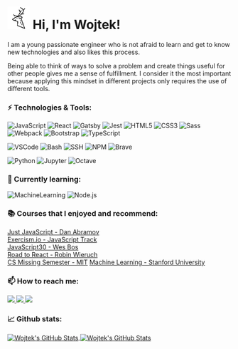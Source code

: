 # <img width=50 src="https://github.com/wszczawinski/wszczawinski.github.io/blob/master/src/img/deer_logo.png" /> Hi, I'm Wojtek!

I am a young passionate engineer who is not afraid to learn and get to know new technologies and also likes this process.

Being able to think of ways to solve a problem and create things useful for other people gives me a sense of fulfillment. I consider it the most important because applying this mindset in different projects only requires the use of different tools.

### ⚡ Technologies & Tools:

![JavaScript](https://img.shields.io/badge/-JavaScript%20ES6+-F7DF1E?style=flat&logo=javascript&logoColor=ffffff)
![React](https://img.shields.io/badge/-React-61DAFB?style=flat&logo=react&logoColor=ffffff)
![Gatsby](https://img.shields.io/badge/-Gatsby-663399?style=flat&logo=gatsby&logoColor=ffffff)
![Jest](https://img.shields.io/badge/-Jest-C21325?style=flat&logo=jest&logoColor=ffffff)
![HTML5](https://img.shields.io/badge/-HTML5-e34f26?style=flat&logo=HTML5&logoColor=ffffff)
![CSS3](https://img.shields.io/badge/-CSS3-1572B6?style=flat&logo=CSS3&logoColor=ffffff)
![Sass](https://img.shields.io/badge/-Scss/Sass-cc6699?style=flat&logo=sass&logoColor=ffffff)
![Webpack](https://img.shields.io/badge/-Webpack-8DD6F9?style=flat&logo=webpack&logoColor=ffffff)
![Bootstrap](https://img.shields.io/badge/-Bootstrap-563D7C?style=flat&logo=bootstrap&logoColor=ffffff)
![TypeScript](https://img.shields.io/badge/-TypeScript-007ACC?style=flat&logo=typescript&logoColor=ffffff)

![VSCode](https://img.shields.io/badge/-VS%20Code-007acc?style=flat&logo=visual-studio-code&logoColor=ffffff)
![Bash](https://img.shields.io/badge/-Bash-4EAA25?style=flat&logo=gnu-bash&logoColor=ffffff)
![SSH](https://img.shields.io/badge/-SSH-5391FE?style=flat&logo=powershell&logoColor=ffffff)
![NPM](https://img.shields.io/badge/-NPM-CB3837?style=flat&logo=npm&logoColor=ffffff)
![Brave](https://img.shields.io/badge/-Brave-fb542b?style=flat&logo=brave&logoColor=ffffff)

![Python](https://img.shields.io/badge/-Python-3776AB?style=flat&logo=python&logoColor=ffffff)
![Jupyter](https://img.shields.io/badge/-Jupyter-F37626?style=flat&logo=jupyter&logoColor=ffffff)
![Octave](https://img.shields.io/badge/-Octave-0790C0?style=flat&logo=octave&logoColor=ffffff)

### 🌱 Currently learning:

![MachineLearning](https://img.shields.io/badge/-🤖%20MachineLearning-0790C0?style=flat)
![Node.js](https://img.shields.io/badge/-Node.js-339933?style=flat&logo=node.js&logoColor=ffffff)
<!-- ![Django](https://img.shields.io/badge/-Django-092E20?style=flat&logo=django&logoColor=ffffff) -->

### 📚 Courses that I enjoyed and recommend:

<a href="https://justjavascript.com/" target="blank">Just JavaScript - Dan Abramov</a> <br/>
<a href="https://exercism.io/tracks/javascript" target="blank">Exercism.io - JavaScript Track</a> <br/>
<a href="https://javascript30.com/" target="blank">JavaScript30 - Wes Bos</a> <br/>
<a href="https://www.roadtoreact.com/" target="blank">Road to React - Robin Wieruch</a> <br/>
<a href="https://missing.csail.mit.edu/" target="blank">CS Missing Semester - MIT</a>
<a href="https://www.coursera.org/learn/machine-learning" target="blank">Machine Learning - Stanford University</a>

### 📫 How to reach me:

<a href="https://www.linkedin.com/in/wszczawinski" targer="blank">
  <img src="https://img.shields.io/badge/-LinkedIn-success?style=flat&logo=linkedin&logoColor=ffffff" />
</a>
<a href="mailto:szczawinski.wojtek@gmail.com">
  <img src="https://img.shields.io/badge/-Mail-success?style=flat&logo=gmail&logoColor=ffffff" />
</a>
<a href="https://wojtekszczawinski.site/">
  <img src="https://img.shields.io/badge/-Website-success?style=flat&logo=brave&logoColor=ffffff" />
</a>

### 📈 Github stats:

<a href="">
  <img align="center" src="https://github-readme-stats.vercel.app/api?username=wszczawinski&hide=stars&count_private=true&show_icons=true&icon_color=28a745&line_height=34" alt="Wojtek's GitHub Stats" />
</a>

<a href="">
  <img align="center" src="https://github-readme-stats.vercel.app/api/top-langs/?username=wszczawinski&hide=jupyter%20notebook&hide_title=True&line_height=27" alt="Wojtek's GitHub Stats" />
</a>

<!--
- 🔭 I’m currently working on ...
- 🌱 I’m currently learning ...
- 👯 I’m looking to collaborate on ...
- 🤔 I’m looking for help with ...
- 💬 Ask me about ...
- 📫 How to reach me: ...
- 😄 Pronouns: ...
- ⚡ Fun fact: ...
-->
